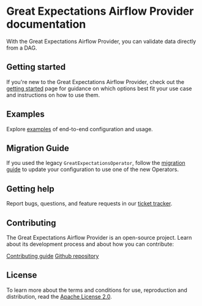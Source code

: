# Great Expectations Airflow Provider documentation

With the Great Expectations Airflow Provider, you can validate data directly from a DAG.

## Getting started

If you're new to the Great Expectations Airflow Provider, check out the [getting started](/docs/getting-started.md) page for guidance on which options best fit your use case and instructions on how to use them.

## Examples

Explore [examples](https://github.com/klavavej/airflow-provider-great-expectations/tree/docs/great_expectations_provider/example_dags) of end-to-end configuration and usage.

## Migration Guide

If you used the legacy `GreatExpectationsOperator`, follow the [migration guide](/docs/getting-started.md) to update your configuration to use one of the new Operators.

## Getting help

Report bugs, questions, and feature requests in our [ticket tracker](https://github.com/astronomer/airflow-provider-great-expectations/issues).

## Contributing

The Great Expectations Airflow Provider is an open-source project. Learn about its development process and about how you can contribute:

[Contributing guide](docs/contributing/contributing-guide.md)
[Github repository](https://github.com/astronomer/airflow-provider-great-expectations)

## License

To learn more about the terms and conditions for use, reproduction and distribution, read the [Apache License 2.0](https://github.com/astronomer/airflow-provider-great-expectations/blob/main/LICENSE.txt).
